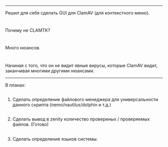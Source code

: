 ____
Решил для себя сделать GUI для ClamAV (для контекстного меню).
# 
Почему не CLAMTK? 
#
Много нюансов.
# 
Начиная с того, что он не видит явные вирусы, которые ClamAV видит, заканчивая многими другими нюансами.
____
В планах:
##
1) Сделать определение файлового менеджера для универсальности данного скрипта (nemo/nautilus/dolphin и т.д.)
##
2) Сделать вывод в zenity количество провереных / проверяемых файлов. (Готово)
##
3) Сделать определение языков системы. 
